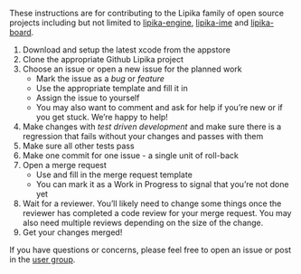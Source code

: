 These instructions are for contributing to the Lipika family of open source projects including but not limited to [lipika-engine](https://github.com/ratreya/lipika-engine), [lipika-ime](https://github.com/ratreya/lipika-ime) and [lipika-board](https://github.com/ratreya/lipika-board).

1. Download and setup the latest xcode from the appstore
1. Clone the appropriate Github Lipika project
1. Choose an issue or open a new issue for the planned work
    * Mark the issue as a *bug* or *feature* 
    * Use the appropriate template and fill it in
    * Assign the issue to yourself
    * You may also want to comment and ask for help if you’re new or if you get stuck. We’re happy to help!
1. Make changes with *test driven development* and make sure there is a regression that fails without your changes and passes with them
1. Make sure all other tests pass
1. Make one commit for one issue - a single unit of roll-back
1. Open a merge request
    * Use and fill in the merge request template
    * You can mark it as a Work in Progress to signal that you’re not done yet
1. Wait for a reviewer. You’ll likely need to change some things once the reviewer has completed a code review for your merge request. You may also need multiple reviews depending on the size of the change.
1. Get your changes merged!

If you have questions or concerns, please feel free to open an issue or post in the [user group](http://facebook.com/groups/lipika.ime).
